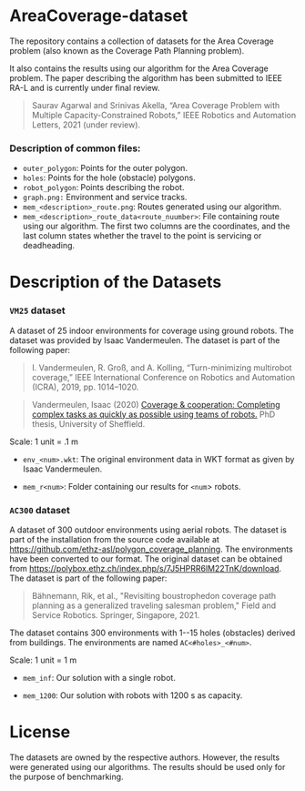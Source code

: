 # AreaCoverage-dataset
The repository contains a collection of datasets for the Area Coverage problem (also known as the Coverage Path Planning problem).

It also contains the results using our algorithm for the Area Coverage problem. The paper describing the algorithm has been submitted to IEEE RA-L and is currently under final review.

> Saurav Agarwal and Srinivas Akella,
> “Area Coverage Problem with Multiple Capacity-Constrained Robots,”
> IEEE Robotics and Automation Letters, 2021 (under review).

### Description of common files:

- `outer_polygon`: Points for the outer polygon.
- `holes`: Points for the hole (obstacle) polygons.
- `robot_polygon`: Points describing the robot.
- `graph.png:` Environment and service tracks.
- `mem_<description>_route.png`: Routes generated using our algorithm.
- `mem_<description>_route_data<route_nuumber>`: File containing route using our algorithm. The first two columns are the coordinates, and the last column states whether the travel to the point is servicing or deadheading.

# Description of the Datasets

### `VM25` dataset

A dataset of 25 indoor environments for coverage using ground robots. The dataset was provided by Isaac Vandermeulen. The dataset is part of the following paper:

> I. Vandermeulen, R. Groß, and A. Kolling,
> “Turn-minimizing multirobot coverage,”
> IEEE International Conference on Robotics and Automation (ICRA), 2019, pp. 1014–1020.

> Vandermeulen, Isaac   (2020) 
> [Coverage & cooperation: Completing complex tasks as quickly as possible using teams of robots.](https://etheses.whiterose.ac.uk/27452/)
> PhD thesis, University of Sheffield.  

Scale: 1 unit = .1 m

- `env_<num>.wkt`: The original environment data in WKT format as given by Isaac Vandermeulen.

- `mem_r<num>`: Folder containing our results for `<num`> robots.

  

### `AC300` dataset

A dataset of 300 outdoor environments using aerial robots. The dataset is part of the installation from the source code available at https://github.com/ethz-asl/polygon_coverage_planning. The environments have been converted to our format. The original dataset can be obtained from https://polybox.ethz.ch/index.php/s/7J5HPRR6lM22TnK/download. The dataset is part of the following paper:

> Bähnemann, Rik, et al.,
> "Revisiting boustrophedon coverage path planning as a generalized traveling salesman problem,"
> Field and Service Robotics. Springer, Singapore, 2021.

The dataset contains 300 environments with 1--15 holes (obstacles) derived from buildings. The environments are named `AC<#holes>_<#num>`. 

Scale: 1 unit = 1 m

- `mem_inf`: Our solution with a single robot.

- `mem_1200`: Our solution with robots with 1200 s as capacity.

  

# License

The datasets are owned by the respective authors. However, the results were generated using our algorithms. The results should be used only for the purpose of benchmarking.
